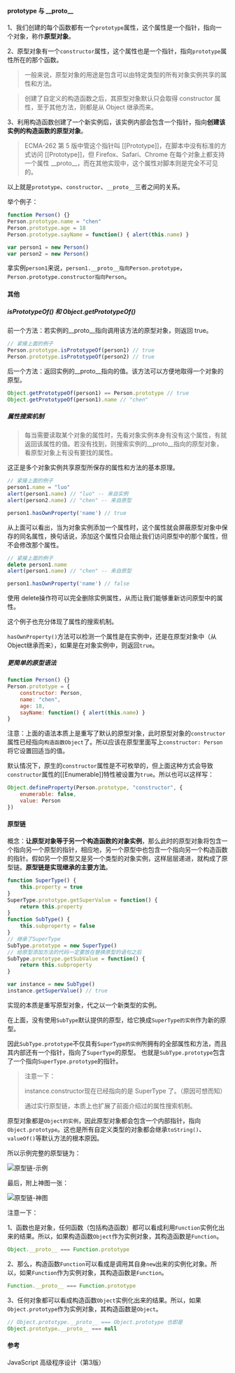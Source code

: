 #### prototype 与 \_\_proto\_\_

1、我们创建的每个函数都有一个`prototype`属性，这个属性是一个指针，指向一个对象，称作**原型对象**。

2、原型对象有一个`constructor`属性，这个属性也是一个指针，指向`prototype`属性所在的那个函数。

> 一般来说，原型对象的用途是包含可以由特定类型的所有对象实例共享的属性和方法。

> 创建了自定义的构造函数之后，其原型对象默认只会取得 constructor 属性，至于其他方法，则都是从 Object 继承而来。

3、利用构造函数创建了一个新实例后，该实例内部会包含一个指针，指向**创建该实例的构造函数的原型对象**。

> ECMA-262 第 5 版中管这个指针叫 [[Prototype]]，在脚本中没有标准的方式访问 [[Prototype]]，但 Firefox、Safari、Chrome 在每个对象上都支持一个属性 \_\_proto\_\_，而在其他实现中，这个属性对脚本则是完全不可见的。

以上就是`prototype`、`constructor`、`__proto__`三者之间的关系。

举个例子：

```javascript
function Person() {}
Person.prototype.name = "chen"
Person.prototype.age = 18
Person.prototype.sayName = function() { alert(this.name) }

var person1 = new Person()
var person2 = new Person()
```

拿实例`person1`来说，`person1.__proto__指向Person.prototype`，`Person.prototype.constructor指向Person`。

#### 其他

##### isPrototypeOf() 和 Object.getPrototypeOf()

前一个方法：若实例的\_\_proto\_\_指向调用该方法的原型对象，则返回 true。

```javascript
// 紧接上面的例子
Person.prototype.isPrototypeOf(person1) // true
Person.prototype.isPrototypeOf(person2) // true
```

后一个方法：返回实例的\_\_proto\_\_指向的值。该方法可以方便地取得一个对象的原型。

```javascript
Object.getPrototypeOf(person1) == Person.prototype // true
Object.getPrototypeOf(person1).name // "chen"
```

##### 属性搜索机制

> 每当需要读取某个对象的属性时，先看对象实例本身有没有这个属性，有就返回该属性的值。若没有找到，则搜索实例的\_\_proto\_\_指向的原型对象，看原型对象上有没有要找的属性。

这正是多个对象实例共享原型所保存的属性和方法的基本原理。

```javascript
// 紧接上面的例子
person1.name = "luo"
alert(person1.name) // "luo" -- 来自实例
alert(person2.name) // "chen" -- 来自原型

person1.hasOwnProperty('name') // true
```

从上面可以看出，当为对象实例添加一个属性时，这个属性就会屏蔽原型对象中保存的同名属性，换句话说，添加这个属性只会阻止我们访问原型中的那个属性，但不会修改那个属性。

```javascript
// 紧接上面的例子
delete person1.name
alert(person1.name) // "chen" -- 来自原型

person1.hasOwnProperty('name') // false
```

使用 delete操作符可以完全删除实例属性，从而让我们能够重新访问原型中的属性。

这个例子也充分体现了属性的搜索机制。

`hasOwnProperty()`方法可以检测一个属性是在实例中，还是在原型对象中（从 Object继承而来），如果是在对象实例中，则返回`true`。

##### 更简单的原型语法

```javascript
function Person() {}
Person.prototype = {
    constructor: Person,
    name: "chen",
    age: 18,
    sayName: function() { alert(this.name) }
}
```

注意：上面的语法本质上是重写了默认的原型对象，此时原型对象的`constructor`属性已经指向`构造函数Object`了。所以应该在原型里面写上`constructor: Person`将它设置回适当的值。

默认情况下，原生的`constructor`属性是不可枚举的，但上面这种方式会导致`constructor`属性的[[Enumerable]]特性被设置为`true`。所以也可以这样写：

```javascript
Object.defineProperty(Person.prototype, "constructor", {
    enumerable: false,
    value: Person
})
```

#### 原型链

概念：**让原型对象等于另一个构造函数的对象实例**，那么此时的原型对象将包含一个指向另一个原型的指针，相应地，另一个原型中也包含一个指向另一个构造函数的指针。假如另一个原型又是另一个类型的对象实例，这样层层递进，就构成了原型链。**原型链是实现继承的主要方法**。

```javascript
function SuperType() {
    this.property = true
}
SuperType.prototype.getSuperValue = function() {
    return this.property
}
function SubType() {
    this.subproperty = false
}
// 继承了SuperType
SubType.prototype = new SuperType()
// 给原型添加方法的代码一定要放在替换原型的语句之后
SubType.prototype.getSubValue = function() {
    return this.subproperty
}

var instance = new SubType()
instance.getSuperValue() // true
```

实现的本质是重写原型对象，代之以一个新类型的实例。

在上面，没有使用`SubType`默认提供的原型，给它换成`SuperType的实例`作为新的原型。

因此`SubType.prototype`不仅具有`SuperType的实例`所拥有的全部属性和方法，而且其内部还有一个指针，指向了`SuperType`的原型。 也就是`SubType.prototype`包含了一个指向`SuperType.prototype`的指针。

> 注意一下：
>
> instance.constructor现在已经指向的是 SuperType 了。（原因可想而知）
>
> 通过实行原型链，本质上也扩展了前面介绍过的属性搜索机制。

原型对象都是`Object的实例`，因此原型对象都会包含一个内部指针，指向`Object.prototype`。这也是所有自定义类型的对象都会继承`toString()`、`valueOf()`等默认方法的根本原因。

所以示例完整的原型链为：

![原型链-示例](..\images\原型链-示例.png)

最后，附上神图一张：

![原型链-神图](..\images\原型链-神图.png)

注意一下：

1、函数也是对象，任何函数（包括构造函数）都可以看成利用`Function`实例化出来的结果。所以，如果构造函数`Object`作为实例对象，其构造函数是`Function`。

```javascript
Object.__proto__ === Function.prototype
```

2、那么，构造函数`Function`可以看成是调用其自身`new`出来的实例化对象。所以，如果`Function`作为实例对象，其构造函数是`Function`。

```javascript
Function.__proto__ === Function.prototype
```

3、任何对象都可以看成构造函数`Object`实例化出来的结果。所以，如果`Object.prototype`作为实例对象，其构造函数是`Object`。

```javascript
// Object.prototype.__proto__ === Object.prototype 也即是
Object.prototype.__proto__ === null
```

#### 参考

JavaScript 高级程序设计（第3版）





